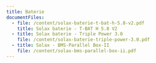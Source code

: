 ```yaml
---
title: Baterie
documentFiles:
  - file: /content/solax-baterie-t-bat-h-5.8-v2.pdf
    title: Solax baterie - T-BAT H 5.8 V2
  - title: Solax baterie - Triple Power 3.0
    file: /content/solax-baterie-triple-power-3.0.pdf
  - title: Solax - BMS-Parallel Box-II
    file: /content/solax-bms-parallel-box-ii.pdf
---
```


